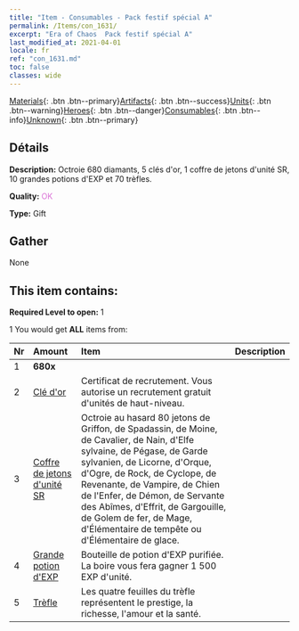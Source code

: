 ```yaml
---
title: "Item - Consumables - Pack festif spécial A"
permalink: /Items/con_1631/
excerpt: "Era of Chaos  Pack festif spécial A"
last_modified_at: 2021-04-01
locale: fr
ref: "con_1631.md"
toc: false
classes: wide
---
```

 [Materials](/fr/Items/){: .btn .btn--primary}[Artifacts](/fr/Items/Artifacts/){: .btn .btn--success}[Units](/fr/Items/Units/){: .btn .btn--warning}[Heroes](/fr/Items/Heroes/){: .btn .btn--danger}[Consumables](/fr/Items/Consumables/){: .btn .btn--info}[Unknown](/fr/Items/Unknown/){: .btn .btn--primary}

## Détails
 **Description:** Octroie 680 diamants, 5 clés d'or, 1 coffre de jetons d'unité SR, 10 grandes potions d'EXP et 70 trèfles.

 **Quality:** <span style="color: #DA70D6">OK</span>

 **Type:** Gift

## Gather

  None

## This item contains:

 **Required Level to open:** 1

 1 You would get **ALL** items  from:

  | Nr | Amount |     Item    | Description |
  |:---|:-------|:------------|:-----------:|
  | 1 |  **680x** | <i class="fas fa-gem"/> |  | 
  | 2 | [Clé d'or](/fr/Items/con_783/) | Certificat de recrutement. Vous autorise un recrutement gratuit d'unités de haut-niveau. | 
  | 3 | [Coffre de jetons d'unité SR](/fr/Items/con_1597/) | Octroie au hasard 80 jetons de Griffon, de Spadassin, de Moine, de Cavalier, de Nain, d'Elfe sylvaine, de Pégase, de Garde sylvanien, de Licorne, d'Orque, d'Ogre, de Rock, de Cyclope, de Revenante, de Vampire, de Chien de l'Enfer, de Démon, de Servante des Abîmes, d'Effrit, de Gargouille, de Golem de fer, de Mage, d'Élémentaire de tempête ou d'Élémentaire de glace. | 
  | 4 | [Grande potion d'EXP](/fr/Items/con_702/) | Bouteille de potion d'EXP purifiée. La boire vous fera gagner 1 500 EXP d'unité. | 
  | 5 | [Trèfle](/fr/Items/con_537/) | Les quatre feuilles du trèfle représentent le prestige, la richesse, l'amour et la santé. | 
